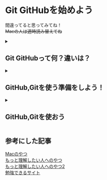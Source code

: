 # Git GitHubを始めよう

間違ってると思ってみてね！  
~~Macの人は適時読み替えてね~~  
<details>
<summary><h2>Git GitHubって何？違いは？</h2></summary>

## Gitって何？

ソースコードのバージョン管理が行えるシステム

## Gitって何？GitHubと何が違う？

プログラムのソースコードを、オンラインで共有・管理するサービス

## 超絶簡単に説明

GitHubとはOneDriveのプログラム向けのサービス  
GitとはGitHubとデータのやり取りをするアプリケーションの一つ  
Git、GitHubをもっと理解したいと思った君は、[こちら1](https://backlog.com/ja/git-tutorial/intro/01/)、[こちら2](https://git-scm.com/book/ja/v2)をご覧ください。
</details>

<details>
<summary><h2>GitHub,Gitを使う準備をしよう！</h2></summary>

## GitHubアカウントを作ろう

1. [GitHub](https://github.com/)のページの右上にあるSign upを押す
2. 画面に従ってメールアドレス、パスワード、ユーザーネーム等の入力をし、Create accountを押す
3. 入力したメールアドレスにメールが届くのでVerify email addressボタンをクリックし、認証する
4. 流れに沿って入力する(学生の選択肢があったら選んでください)
5. Learn to ship software like a pro.という文章が表示されたら、出来れば右のGitHubの学生得点を申請しよう！(後からでも申請できるので、めんどくさかったら左の無料で続けるを押しましょう)
![student](../img/start-Git/student.png "student")

## Gitをダウンロードインストールしよう

> Macの人は[これ](https://prog-8.com/docs/git-env)の1~3でもみてがんばって！

1. windowsでは、[Git公式サイト](https://git-scm.com/download/win)に行き、**Standalone Installerの64-bit Git for Windows Setup**をクリックしてダウンロードする
2. さっきダウンロードしたものを起動して、全て雰囲気でNextを押してインストールする
3. インストール完了後、Windowsキーを押し、新しくインストールされたGit bashを起動してPCの名前とメアドを設定する

""(ダブルクオーテーション)の中には、適当な文字列を入れてください。

名前(なんでもいいよ)

```bash
git config --global user.name "名前を入力"
```

[このページ](https://github.com/settings/emails)のPrimary email addressの下の文章内にある
**数字＋ユーザーネーム@users.noreply.github.com**のメールアドレスを登録する

```bash
git config --global user.email "数字＋ユーザーネーム@users.noreply.github.com"
```

**この2つの情報は外部にも公開されるので取り扱いには注意しましょう**
![mail](../img/start-Git/mail.png "mail.png")

## GitHubにSSHの設定をする

> Macの人は[これ](https://prog-8.com/docs/git-env)の5でもみてがんばって！

1. 公開鍵・秘密鍵を作成する
左下の虫眼鏡でPowerShellと検索してPowerShellを起動してください
"C:\Users\＜ユーザー名＞"に.sshフォルダを作成する

```bash
mkdir -p ~/.ssh
```

"C:\Users\＜ユーザー名＞\.ssh"に移動

```bash
cd ~/.ssh
```

2. 公開鍵を作成する
"C:\Users\＜ユーザー名＞\.ssh"内に"id_rsa.pub","id_rsa"を作成する  
何か聞かれたら適当にエンターを押せば問題ないです

```bash
ssh-keygen -t rsa
```

↓こんなんがでる

```bash
ssh-keygen -t rsa
Generating public/private rsa key pair.
Enter file in which to save the key (/Users/(username)/.ssh/id_rsa):
Enter passphrase (empty for no passphrase):
Enter same passphrase again:
```

下のコマンドを打ってちゃんと作られているか確認してください

```bash
cat id_rsa.pub
```

3. 公開鍵をGitHubにアップする
[このページ](https://github.com/settings/ssh)に移動して、Public keyを追加する。  

- New SSH keyを押す  
- Titleは適当に入力する  
- Keyの中に"cat id_rsa.pub"を打った時に出てきたとっても長い文字列を入力(コピペ)する。  
- Add SSH keyを押す  
- SSH 接続を確認する  
↓を入力して実行して"yes/no"と出てきたらyesと入力してEnterキーを押してください。  

```bash
ssh -T git@github.com
```

無理だったら、、、

ssh -T git@github.com -i "ここにファイルのパス"

successと出てきたら、okです。おめでとう！
</details>

<details>
<summary><h2>GitHub,Gitを使おう</h2></summary>

[こっちに書いてます](git.md)

</details>

参考にした記事
---

[Macのやつ](https://prog-8.com/docs/git-env)  
[もっと理解したい人へのやつ](https://backlog.com/ja/git-tutorial/intro/01/)  
[もっと理解したい人へのやつ2](https://git-scm.com/book/ja/v2)  
[勉強できるサイト](https://learngitbranching.js.org/?locale=ja)
